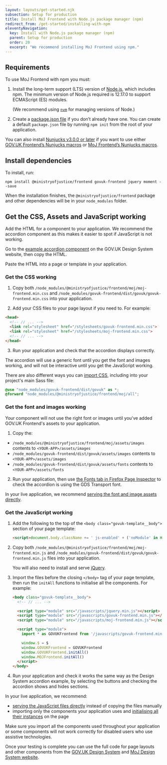 ```yaml
---
layout: layouts/get-started.njk
subsection: Setup for production
title: Install MoJ Frontend with Node.js package manager (npm)
redirect_from: /get-started/installing-with-npm
eleventyNavigation:
  key: Install with Node.js package manager (npm)
  parent: Setup for production
  order: 20
  excerpt: "We recommend installing MoJ Frontend using npm."
---
```


## Requirements

To use MoJ Frontend with npm you must:

1. Install the long-term support (LTS) version of [Node.js](https://nodejs.org/en/), which includes npm. The minimum version of Node.js required is 12.17.0 to support ECMAScript (ES) modules.

   (We recommend using [`nvm`](https://github.com/creationix/nvm) for managing versions of Node.)

2. Create a [package.json file](https://docs.npmjs.com/files/package.json) if you don’t already have one. You can create a default `package.json` file by running `npm init` from the root of your application.

You can also install [Nunjucks v3.0.0 or later](https://www.npmjs.com/package/nunjucks) if you want to use either [GOV.UK Frontend’s Nunjucks macros](https://frontend.design-system.service.gov.uk/use-nunjucks/) or [MoJ Frontend’s Nunjucks macros](/production/use-nunjucks/).

## Install dependencies

To install, run:

```shell
npm install @ministryofjustice/frontend govuk-frontend jquery moment --save
```

When the installation finishes, the `@ministryofjustice/frontend` package and other dependencies will be in your `node_modules` folder.

## Get the CSS, Assets and JavaScript working

Add the HTML for a component to your application. We recommend the accordion component as this makes it easier to spot if JavaScript is not working.

Go to the [example accordion component](https://design-system.service.gov.uk/components/accordion/#accordion-example) on the GOV.UK Design System website, then copy the HTML.

Paste the HTML into a page or template in your application.

### Get the CSS working

1. Copy both `/node_modules/@ministryofjustice/frontend/moj/moj-frontend.min.css` and `/node_modules/govuk-frontend/dist/govuk/govuk-frontend.min.css` into your application.

2. Add your CSS files to your page layout if you need to. For example:

```html
<head>
  <!-- // ... -->
  <link rel="stylesheet" href="/stylesheets/govuk-frontend.min.css">
  <link rel="stylesheet" href="/stylesheets/moj-frontend.min.css">
  <!-- // ... -->
</head>
```

3. Run your application and check that the accordion displays correctly.

The accordion will use a generic font until you get the font and images working, and will not be interactive until you get the JavaScript working.

There are also different ways you can [import CSS](/production/import-css/), including into your project's main Sass file:

```scss
@use "node_modules/govuk-frontend/dist/govuk" as *;
@forward "node_modules/@ministryofjustice/frontend/moj/all";
```

### Get the font and images working

Your component will not use the right font or images until you've added GOV.UK Frontend's assets to your application.

1. Copy the:

- `/node_modules/@ministryofjustice/frontend/moj/assets/images` contents to `<YOUR-APP>/assets/images`
- `/node_modules/govuk-frontend/dist/govuk/assets/images` contents to `<YOUR-APP>/assets/images`
- `/node_modules/govuk-frontend/dist/govuk/assets/fonts` contents to `<YOUR-APP>/assets/fonts`

2. Run your application, then use [the Fonts tab in Firefox Page Inspector](https://developer.mozilla.org/en-US/docs/Tools/Page_Inspector/How_to/Edit_fonts#The_Fonts_tab) to check the accordion is using the GDS Transport font.

In your live application, we recommend [serving the font and image assets directly](/production/import-font-and-image-assets/#serve-the-assets-from-the-combined-assets-folders-%E2%80%93-recommended).

### Get the JavaScript working

1. Add the following to the top of the `<body class="govuk-template__body">` section of your page template:

   ```html
   <script>document.body.className += ' js-enabled' + ('noModule' in HTMLScriptElement.prototype ? ' govuk-frontend-supported' : '');</script>
   ```

2. Copy both `/node_modules/@ministryofjustice/frontend/moj/moj-frontend.min.js` and `/node_modules/govuk-frontend/dist/govuk/govuk-frontend.min.js` files into your application.

   You will also need to install and serve [jQuery](https://jquery.com/).

3. Import the files before the closing `</body>` tag of your page template, then run the `initAll` functions to initialise all the components. For example:

   ```html
   <body class="govuk-template__body">
     <!-- // ... -->

     <script type="module" src="/javascripts/jquery.min.js"></script>
     <script type="module" src="/javascripts/govuk-frontend.min.js"></script>
     <script type="module" src="/javascripts/moj-frontend.min.js"></script>

     <script type="module">
       import * as GOVUKFrontend from '/javascripts/govuk-frontend.min.js'

       window.$ = $
       window.GOVUKFrontend = GOVUKFrontend
       window.GOVUKFrontend.initAll()
       window.MOJFrontend.initAll()
     </script>
   </body>
   ```

4. Run your application and check it works the same way as the Design System accordion example, by selecting the buttons and checking the accordion shows and hides sections.

In your live application, we recommend:

- [serving the JavaScript files directly](/production/import-javascript/#serve-the-javascript-files-from-the-combined-javascripts-folders-%E2%80%93-recommended) instead of copying the files manually
- importing only the components your application uses and [initialising all their instances](/production/import-javascript/#initialise-individual-components) on the page

Make sure you import all the components used throughout your application or some components will not work correctly for disabled users who use assistive technologies.

Once your testing is complete you can use the full code for page layouts and other components from the [GOV.UK Design System](https://design-system.service.gov.uk/) and [MoJ Design System website](/).
